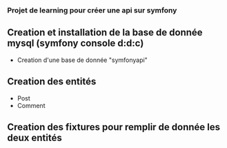 ### Projet de learning pour créer une api sur symfony

## Creation et installation de la base de donnée mysql (symfony console d:d:c)
- Creation d'une base de donnée "symfonyapi"

## Creation des entités
- Post
- Comment

## Creation des fixtures pour remplir de donnée les deux entités